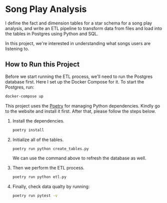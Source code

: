 # Song Play Analysis

I define the fact and dimension tables for a star schema for a song play
analysis, and write an ETL pipeline to transform data from files and load
into the tables in Postgres using Python and SQL.

In this project, we're interested in understanding what songs users
are listening to.

## How to Run this Project

Before we start running the ETL process, we'll need to run the Postgres
database first. Here I set up the Docker Compose for it. To start the
Postgres, run:

```bash
docker-compose up
```

This project uses the [Poetry](https://python-poetry.org/) for managing
Python dependencies. Kindly go to the website and install it first. After
that, please follow the steps below.

1. Install the dependencies.

    ```bash
    poetry install
    ```

1. Initialize all of the tables.

    ```bash
    poetry run python create_tables.py
    ```

    We can use the command above to refresh the database as well.

1. Then we perform the ETL process.

    ```bash
    poetry run python etl.py
    ```

1. Finally, check data qualty by running:

    ```bash
    poetry run pytest -v
    ```
